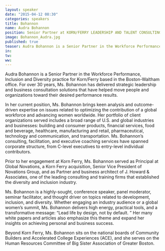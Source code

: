 ```yaml
---
layout: speaker
date: "2015-04-12 08:30"
categories: speakers
title: Bohannon
name: Audra Bohannon
position: Senior Partner at KORN/FERRY LEADERSHIP AND TALENT CONSULTING
image: Bohannon_Audra.jpg
published: true
teaser: Audra Bohannon is a Senior Partner in the Workforce Performance, Inclusion and Diversity practice for Korn/Ferry based in the Boston-Waltham office.
in:
tw:
ww: 
---
```

Audra Bohannon is a Senior Partner in the Workforce Performance, Inclusion and Diversity practice for Korn/Ferry based in the Boston-Waltham office. For over 30 years, Ms. Bohannon has delivered strategic leadership and business consultation solutions that have helped move people and organizations toward their desired performance results.

In her current position, Ms. Bohannon brings keen analysis and outcome-driven expertise on issues related to optimizing the contribution of a global workforce and advancing women worldwide. Her portfolio of client organizations served includes a broad range of U.S. and global industries and businesses: building and consumer products, financial services, food and beverage, healthcare, manufacturing and retail, pharmaceutical, technology and communication, and transportation. Ms. Bohannon’s consulting, facilitation, and executive coaching services have spanned corporate structure, from C-level executives to entry-level individual contributors.

Prior to her engagement at Korn Ferry, Ms. Bohannon served as Principal at Global Novations, a Korn Ferry acquisition, Senior Vice President of Novations Group, and as Partner and business architect of J. Howard & Associates, one of the leading consulting and training firms that established the diversity and inclusion industry.

Ms. Bohannon is a highly-sought, conference speaker, panel moderator, seminar facilitator, and thought driver on topics related to development, inclusion, and diversity. Whether engaging an industry audience or a global women’s summit, Ms. Bohannon delivers high energy, practical tools, and a transformative message: “Lead life by design, not by default. ” Her many white papers and articles also emphasize this theme and expand her insights on achieving personal and business success.

Beyond Korn Ferry, Ms. Bohannon sits on the national boards of Community Builders and Accelerated College Experiences (ACE), and she serves on the Human Resources Committee of Big Sister Association of Greater Boston.